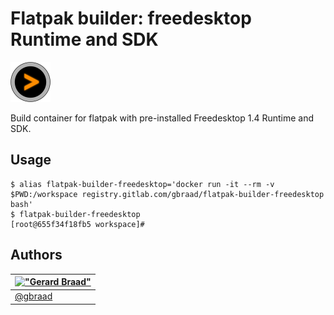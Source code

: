 Flatpak builder: freedesktop Runtime and SDK
============================================

!["Prompt"](https://raw.githubusercontent.com/gbraad/assets/gh-pages/icons/prompt-icon-64.png)


Build container for flatpak with pre-installed Freedesktop 1.4 Runtime and SDK.


Usage
-----

```
$ alias flatpak-builder-freedesktop='docker run -it --rm -v $PWD:/workspace registry.gitlab.com/gbraad/flatpak-builder-freedesktop bash'
$ flatpak-builder-freedesktop
[root@655f34f18fb5 workspace]# 
```



Authors
-------

| [!["Gerard Braad"](http://gravatar.com/avatar/e466994eea3c2a1672564e45aca844d0.png?s=60)](http://gbraad.nl "Gerard Braad <me@gbraad.nl>") |
|---|
| [@gbraad](https://twitter.com/gbraad)  |